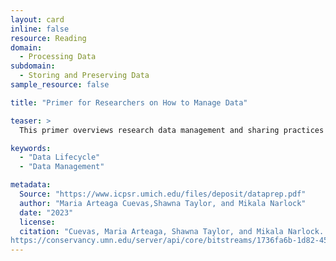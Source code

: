 ```yaml
---
layout: card
inline: false
resource: Reading
domain:
  - Processing Data
subdomain:
  - Storing and Preserving Data
sample_resource: false

title: "Primer for Researchers on How to Manage Data"

teaser: >
  This primer overviews research data management and sharing practices for the planning, implementation and closing phases of typical research projects. This primer covers key aspects of data management, particularly data curation, and offers tangible suggestions for all stages of the research data lifecycle.

keywords:
  - "Data Lifecycle"
  - "Data Management"

metadata:
  Source: "https://www.icpsr.umich.edu/files/deposit/dataprep.pdf"
  author: "Maria Arteaga Cuevas,Shawna Taylor, and Mikala Narlock"
  date: "2023"
  license: 
  citation: "Cuevas, Maria Arteaga, Shawna Taylor, and Mikala Narlock. 2023. 'Primer for Researchers on How to Manage Data.' Data Curation Network GitHub Repository.
https://conservancy.umn.edu/server/api/core/bitstreams/1736fa6b-1d82-45aa-a492-f4965733ccdc/content. Accessed 8 December 2024."
---
```

